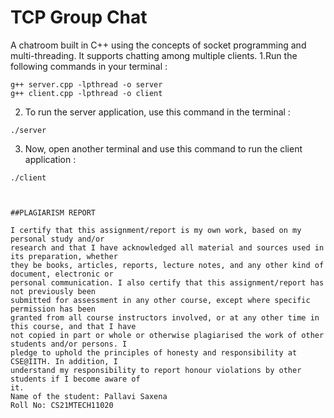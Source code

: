 # TCP Group Chat

A chatroom built in C++ using the concepts of socket programming and multi-threading. It supports chatting among multiple clients.
1.Run the following commands in your terminal :
```
g++ server.cpp -lpthread -o server
g++ client.cpp -lpthread -o client
```
2. To run the server application, use this command in the terminal :
```
./server
```

3. Now, open another terminal and use this command to run the client application :
```
./client



##PLAGIARISM REPORT

I certify that this assignment/report is my own work, based on my personal study and/or
research and that I have acknowledged all material and sources used in its preparation, whether
they be books, articles, reports, lecture notes, and any other kind of document, electronic or
personal communication. I also certify that this assignment/report has not previously been
submitted for assessment in any other course, except where specific permission has been
granted from all course instructors involved, or at any other time in this course, and that I have
not copied in part or whole or otherwise plagiarised the work of other students and/or persons. I
pledge to uphold the principles of honesty and responsibility at CSE@IITH. In addition, I
understand my responsibility to report honour violations by other students if I become aware of
it.
Name of the student: Pallavi Saxena
Roll No: CS21MTECH11020

